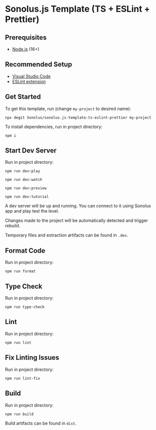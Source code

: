 # Sonolus.js Template (TS + ESLint + Prettier)

## Prerequisites

-   [Node.js](https://nodejs.org) (16+)

## Recommended Setup

-   [Visual Studio Code](https://code.visualstudio.com)
-   [ESLint extension](https://marketplace.visualstudio.com/items?itemName=dbaeumer.vscode-eslint)

## Get Started

To get this template, run (change `my-project` to desired name):

```
npx degit Sonolus/sonolus.js-template-ts-eslint-prettier my-project
```

To install dependencies, run in project directory:

```
npm i
```

## Start Dev Server

Run in project directory:

```
npm run dev:play
```

```
npm run dev:watch
```

```
npm run dev:preview
```

```
npm run dev:tutorial
```

A dev server will be up and running. You can connect to it using Sonolus app and play test the level.

Changes made to the project will be automatically detected and trigger rebuild.

Temporary files and extraction artifacts can be found in `.dev`.

## Format Code

Run in project directory:

```
npm run format
```

## Type Check

Run in project directory:

```
npm run type-check
```

## Lint

Run in project directory:

```
npm run lint
```

## Fix Linting Issues

Run in project directory:

```
npm run lint-fix
```

## Build

Run in project directory:

```
npm run build
```

Build artifacts can be found in `dist`.
